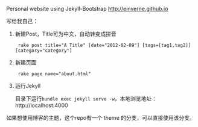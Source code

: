 Personal website using Jekyll-Bootstrap
http://einverne.github.io

写给我自己：

1. 新建Post，Title可为中文，自动转变成拼音

		rake post title="A Title" [date="2012-02-09"] [tags=[tag1,tag2]] [category="category"]

2. 新建页面

		rake page name="about.html"

3. 运行Jekyll

	目录下运行`bundle exec jekyll serve -w`，本地浏览地址：http://localhost:4000

如果想使用博客的主题，这个repo有一个 theme 的分支，可以直接使用该分支。
